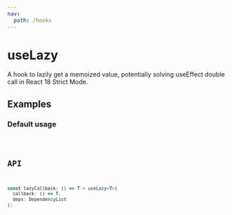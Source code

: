 ```yaml
---
nav:
  path: /hooks
---
```


# useLazy

A hook to lazily get a memoized value, potentially solving useEffect double call in React 18 Strict Mode.

## Examples

### Default usage

<code src="./demo/demo1.tsx" />

## API

```typescript
const lazyCallback: () => T = useLazy<T>(
  callback: () => T,
  deps: DependencyList
);
```
